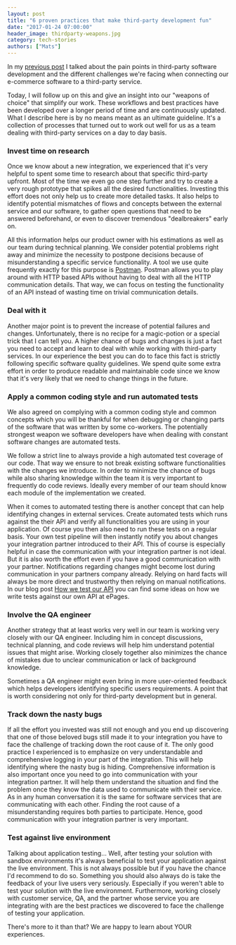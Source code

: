 ```yaml
---
layout: post
title: "6 proven practices that make third-party development fun"
date: "2017-01-24 07:00:00"
header_image: thirdparty-weapons.jpg
category: tech-stories
authors: ["Mats"]
---
```


In my [previous post](/blog/tech-stories/painpoints-with-thirdparty-software/) I talked about the pain points in third-party software development and the different challenges we're facing when connecting our e-commerce software to a third-party service.

Today, I will follow up on this and give an insight into our "weapons of choice" that simplify our work.
These workflows and best practices have been developed over a longer period of time and are continuously updated.
What I describe here is by no means meant as an ultimate guideline.
It's a collection of processes that turned out to work out well for us as a team dealing with third-party services on a day to day basis.

### Invest time on research

Once we know about a new integration, we experienced that it's very helpful to spent some time to research about that specific third-party upfront.
Most of the time we even go one step further and try to create a very rough prototype that spikes all the desired functionalities.
Investing this effort does not only help us to create more detailed tasks.
It also helps to identify potential mismatches of flows and concepts between the external service and our software, to gather open questions that need to be answered beforehand, or even to discover tremendous "dealbreakers" early on.

All this information helps our product owner with his estimations as well as our team during technical planning.
We consider potential problems right away and minimize the necessity to postpone decisions because of misunderstanding a specific service functionality.
A tool we use quite frequently exactly for this purpose is [Postman](https://www.getpostman.com/).
Postman allows you to play around with HTTP based APIs without having to deal with all the HTTP communication details.
That way, we can focus on testing the functionality of an API instead of wasting time on trivial communication details.

### Deal with it

Another major point is to prevent the increase of potential failures and changes.
Unfortunately, there is no recipe for a magic-potion or a special trick that I can tell you.
A higher chance of bugs and changes is just a fact you need to accept and learn to deal with while working with third-party services.
In our experience the best you can do to face this fact is strictly following specific software quality guidelines.
We spend quite some extra effort in order to produce readable and maintainable code since we know that it's very likely that we need to change things in the future.

### Apply a common coding style and run automated tests

We also agreed on complying with a common coding style and common concepts which you will be thankful for when debugging or changing parts of the software that was written by some co-workers.
The potentially strongest weapon we software developers have when dealing with constant software changes are automated tests.

We follow a strict line to always provide a high automated test coverage of our code.
That way we ensure to not break existing software functionalities with the changes we introduce.
In order to minimize the chance of bugs while also sharing knowledge within the team it is very important to frequently do code reviews.
Ideally every member of our team should know each module of the implementation we created.

When it comes to automated testing there is another concept that can help identifying changes in external services.
Create automated tests which runs against the their API and verify all functionalities you are using in your application.
Of course you then also need to run these tests on a regular basis.
Your own test pipeline will then instantly notify you about changes your integration partner introduced to their API.
This of course is especially helpful in case the communication with your integration partner is not ideal.
But it is also worth the effort even if you have a good communication with your partner.
Notifications regarding changes might become lost during communication in your partners company already.
Relying on hard facts will always be more direct and trustworthy then relying on manual notifications.
In our blog post [How we test our API](/blog/api-experience/how-we-test-our-api/) you can find some ideas on how we write tests against our own API at ePages.

### Involve the QA engineer

Another strategy that at least works very well in our team is working very closely with our QA engineer.
Including him in concept discussions, technical planning, and code reviews will help him understand potential issues that might arise. Working closely together also minimizes the chance of mistakes due to unclear communication or lack of background knowledge.

Sometimes a QA engineer might even bring in more user-oriented feedback which helps developers identifying specific users requirements.
A point that is worth considering not only for third-party development but in general.

### Track down the nasty bugs

If all the effort you invested was still not enough and you end up discovering that one of those beloved bugs still made it to your integration you have to face the challenge of tracking down the root cause of it.
The only good practice I experienced is to emphasize on very understandable and comprehensive logging in your part of the integration.
This will help  identifying where the nasty bug is hiding.
Comprehensive information is also important once you need to go into communication with your integration partner.
It will help them understand the situation and find the problem once they know the data used to communicate with their service.
As in any human conversation it is the same for software services that are communicating with each other.
Finding the root cause of a misunderstanding requires both parties to participate.
Hence, good communication with your integration partner is very important.

### Test against live environment

Talking about application testing...
Well, after testing your solution with sandbox environments it's always beneficial to test your application against the live environment.
This is not always possible but if you have the chance I'd recommend to do so.
Something you should also always do is take the feedback of your live users very seriously.
Especially if you weren't able to test your solution with the live environment.
Furthermore, working closely with customer service, QA, and the partner whose service you are integrating with are the best practices we discovered to face the challenge of testing your application.

There's more to it than that?
We are happy to learn about YOUR experiences.
